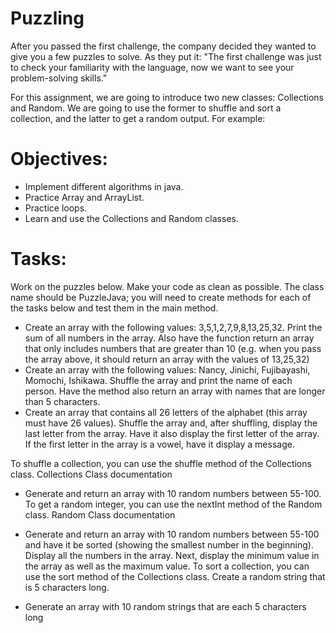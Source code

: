 # Puzzling
After you passed the first challenge, the company decided they wanted to give you a few puzzles to solve. As they put it: "The first challenge was just to check your familiarity with the language, now we want to see your problem-solving skills."

For this assignment, we are going to introduce two new classes: Collections and Random. We are going to use the former to shuffle and sort a collection, and the latter to get a random output. For example:

# Objectives:
* Implement different algorithms in java.
* Practice Array and ArrayList.
* Practice loops.
* Learn and use the Collections and Random classes.
# Tasks:
Work on the puzzles below. Make your code as clean as possible. The class name should be PuzzleJava; you will need to create methods for each of the tasks below and test them in the main method.

* Create an array with the following values: 3,5,1,2,7,9,8,13,25,32. Print the sum of all numbers in the array. Also have the function return an array that only includes numbers that are greater than 10 (e.g. when you pass the array above, it should return an array with the values of 13,25,32)
* Create an array with the following values: Nancy, Jinichi, Fujibayashi, Momochi, Ishikawa. Shuffle the array and print the name of each person. Have the method also return an array with names that are longer than 5 characters.
* Create an array that contains all 26 letters of the alphabet (this array must have 26 values). Shuffle the array and, after shuffling, display the last letter from the array. Have it also display the first letter of the array. If the first letter in the array is a vowel, have it display a message.

To shuffle a collection, you can use the shuffle method of the Collections class. Collections Class documentation

* Generate and return an array with 10 random numbers between 55-100.
To get a random integer, you can use the nextInt method of the Random class. Random Class documentation

* Generate and return an array with 10 random numbers between 55-100 and have it be sorted (showing the smallest number in the beginning). Display all the numbers in the array. Next, display the minimum value in the array as well as the maximum value.
To sort a collection, you can use the sort method of the Collections class.
Create a random string that is 5 characters long.
* Generate an array with 10 random strings that are each 5 characters long